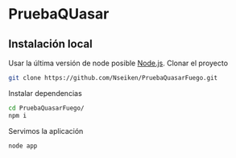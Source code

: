 # PruebaQUasar

## Instalación local

Usar la última versión de node posible [Node.js](https://nodejs.org/).
Clonar el proyecto
```sh
git clone https://github.com/Nseiken/PruebaQuasarFuego.git
```
Instalar dependencias
```sh
cd PruebaQuasarFuego/
npm i
```

Servimos la aplicación

```sh
node app
```